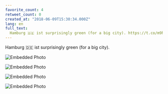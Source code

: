 ```yaml
---
favorite_count: 4
retweet_count: 0
created_at: "2018-06-09T15:30:34.000Z"
lang: en
full_text:
  Hamburg 🇩🇪 ist surprisingly green (for a big city). https://t.co/m9hG4RvmkJ
---
```


Hamburg 🇩🇪 ist surprisingly green (for a big city).

<div class="gallery gallery-4">

![Embedded Photo](https://twitter-media-coderbyheart.s3.eu-north-1.amazonaws.com/1005472227222081536-DfQnkcxWAAAxjng.jpg)

![Embedded Photo](https://twitter-media-coderbyheart.s3.eu-north-1.amazonaws.com/1005472227222081536-DfQnmUGWkAAhs-V.jpg)

![Embedded Photo](https://twitter-media-coderbyheart.s3.eu-north-1.amazonaws.com/1005472227222081536-DfQnoDMW4AEUyDM.jpg)

![Embedded Photo](https://twitter-media-coderbyheart.s3.eu-north-1.amazonaws.com/1005472227222081536-DfQnpTkW0AAPDtC.jpg)

</div>
